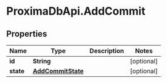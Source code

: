 # ProximaDbApi.AddCommit

## Properties

Name | Type | Description | Notes
------------ | ------------- | ------------- | -------------
**id** | **String** |  | [optional] 
**state** | [**AddCommitState**](AddCommitState.md) |  | [optional] 


